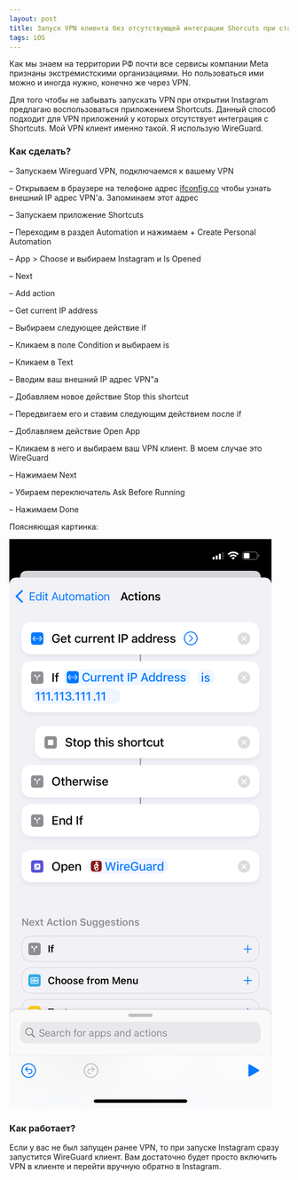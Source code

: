 ```yaml
---
layout: post
title: Запуск VPN клиента без отсутствующей интеграции Shorcuts при старте Instagram
tags: iOS
---
```

Как мы знаем на территории РФ почти все сервисы компании Meta признаны экстремистскими организациями. Но пользоваться ими можно и иногда нужно, конечно же через VPN.

Для того чтобы не забывать запускать VPN при открытии Instagram предлагаю воспользоваться приложением Shortcuts. Данный способ подходит для VPN приложений у которых отсутствует интеграция с Shortcuts. Мой VPN клиент именно такой. Я использую WireGuard.

### Как сделать?


– Запускаем Wireguard VPN, подключаемся к вашему VPN

– Открываем в браузере на телефоне адрес [ifconfig.co](https://ifconfig.co) чтобы узнать внешний IP адрес VPN'а. Запоминаем этот адрес

– Запускаем приложение Shortcuts

– Переходим в раздел Automation и нажимаем + Create Personal Automation

– App > Choose и выбираем Instagram и Is Opened

– Next

– Add action

– Get current IP address

– Выбираем следующее действие if

– Кликаем в поле Condition и выбираем is

– Кликаем в Text

– Вводим ваш внешний IP адрес VPN"а

– Добавляем новое действие Stop this shortcut

– Передвигаем его и ставим следующим действием после if

– Доблавляем действие Open App

– Кликаем в него и выбираем ваш VPN клиент. В моем случае это WireGuard

– Нажимаем Next

– Убираем переключатель Ask Before Running

– Нажимаем Done

Поясняющая картинка:

![](https://raw.githubusercontent.com/tatarinovms/tatarinovms.github.io/master/images/posts/SVPN/list.png)

### Как работает?

Если у вас не был запущен ранее VPN, то при запуске Instagram сразу запустится WireGuard клиент. Вам достаточно будет просто включить VPN в клиенте и перейти вручную обратно в Instagram.